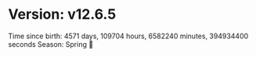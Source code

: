 # Version: v12.6.5
Time since birth: 4571 days, 109704 hours, 6582240 minutes, 394934400 seconds
Season: Spring 🌸
